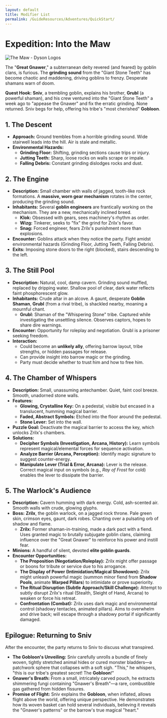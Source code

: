 ```yaml
---
layout: default
title: Modifier List
permalink: /GuideResources/Adventures/QuickStart/
---
```

# Expedition: Into the Maw
![The Maw - Dyson Logos](https://dysonlogos.blog/wp-content/uploads/2023/02/with-teeth.jpg)

The "**Great Gnawer**," a subterranean deity revered (and feared) by goblin clans, is furious. The **grinding sound** from the "Giant Stone Teeth" has become chaotic and maddening, driving goblins to frenzy. Desperate shamans warn of doom.

**Quest Hook:** **Sniv**, a trembling goblin, explains his brother, **Grubl** (a powerful shaman), and his crew ventured into the "Giant Stone Teeth" a week ago to "appease the Gnawer" and fix the erratic grinding. None returned. Sniv begs for help, offering his tribe's "most cherished" **Gobloon**.
## 1. The Descent

- **Approach:** Ground trembles from a horrible grinding sound. Wide stairwell leads into the hill. Air is stale and metallic.
- **Environmental Hazards:**
    - **Grinding Floor:** Shifting, grinding sections cause trips or injury.
    - **Jutting Teeth:** Sharp, loose rocks on walls scrape or impale.
    - **Falling Debris:** Constant grinding dislodges rocks and dust.

## 2. The Engine

- **Description:** Small chamber with walls of jagged, tooth-like rock formations. A **massive, worn gear mechanism** rotates in the center, producing the grinding sound.
- **Inhabitants:** Several **goblin engineers** are frantically working on the mechanism. They are a new, mechanically inclined breed.
    - **Klok:** Obsessed with gears, sees machinery's rhythm as order.
    - **Wizg:** Tinkerer, seeks to "fix" the grind for Zrilx's favor.
    - **Snag:** Forced engineer, fears Zrilx's punishment more than explosions.
- **Encounter:** Goblins attack when they notice the party. Fight amidst environmental hazards (Grinding Floor, Jutting Teeth, Falling Debris).
- **Exits:** Imposing stone doors to the right (blocked), stairs descending to the left.

## 3. The Still Pool

- **Description:** Natural, cool, damp cavern. Grinding sound muffled, replaced by dripping water. Shallow pool of clear, dark water reflects faint phosphorescent glow.
- **Inhabitants:** Crude altar in an alcove. A gaunt, desperate **Goblin Shaman**, **Grubl** (from a rival tribe), is shackled nearby, moaning a mournful chant.
    - **Grubl:** Shaman of the "Whispering Stone" tribe. Captured while investigating the unsettling silence. Observes captors, hopes to share dire warnings.
- **Encounter:** Opportunity for roleplay and negotiation. Grubl is a prisoner seeking freedom.
- **Interaction:**
    - Could become an **unlikely ally**, offering barrow layout, tribe strengths, or hidden passages for release.
    - Can provide insight into barrow magic or the grinding.
    - Party must decide whether to trust him and how to free him.

## 4. The Chamber of Whispers

- **Description:** Small, unassuming antechamber. Quiet, faint cool breeze. Smooth, unadorned stone walls.
- **Features:**
    - **Glowing, Crystalline Key:** On a pedestal, visible but encased in a translucent, humming magical barrier.
    - **Faded, Abstract Symbols:** Etched into the floor around the pedestal.
    - **Stone Lever:** Set into the wall.
- **Puzzle Goal:** Deactivate the magical barrier to access the key, which unlocks Zrilx's chambers.
- **Solutions:**
    - **Decipher Symbols (Investigation, Arcana, History):** Learn symbols represent magical/elemental forces for sequence activation.
    - **Analyze Barrier (Arcana, Perception):** Identify magic signature to suggest counter-energy.
    - **Manipulate Lever (Trial & Error, Arcana):** Lever is the release. Correct magical input on symbols (e.g., _Ray of Frost_ for cold) enables the lever to dissipate the barrier.

## 5. The Warlock's Audience

- **Description:** Cavern humming with dark energy. Cold, ash-scented air. Smooth walls with crude, glowing glyphs.
- **Boss:** **Zrilx**, the goblin warlock, on a jagged rock throne. Pale green skin, crimson eyes, gaunt, dark robes. Chanting over a pulsating orb of shadow and flame.
    - **Zrilx:** Former shaman-in-training, made a dark pact with a fiend. Uses granted magic to brutally subjugate goblin clans, claiming influence over the "Great Gnawer" to reinforce his power and instill fear.
- **Minions:** A handful of silent, devoted **elite goblin guards**.
- **Encounter Opportunities:**
    - **The Proposition (Negotiation/Roleplay):** Zrilx might offer passage or boons for tribute or service due to his arrogance.
    - **The Display of Power (Intimidation/Magical Showdown):** Zrilx might unleash powerful magic (summon minor fiend from **Shadow Pools**, animate **Warped Pillars**) to intimidate or prove superiority.
    - **The Ritual Disruption (Subtle Approach/Skill Challenge):** Attempt to subtly disrupt Zrilx's ritual (Stealth, Sleight of Hand, Arcana) to weaken or force his retreat.
    - **Confrontation (Combat):** Zrilx uses dark magic and environmental control (shadowy tentacles, animated pillars). Aims to overwhelm and drive back; will escape through a shadowy portal if significantly damaged.

## Epilogue: Returning to Sniv

After the encounter, the party returns to Sniv to discuss what transpired.

- **The Gobloon's Unveiling:** Sniv carefully unrolls a bundle of finely woven, tightly stretched animal hides or cured monster bladders—a patchwork sphere that collapses with a soft sigh. "This," he whispers, "this is our tribe's greatest secret! The **Gobloon**!"
- **Gnawer's Breath:** From a small, intricately carved pouch, he extracts shimmering fungi containing "Gnawer's Breath"—a rare, combustible gas gathered from hidden fissures.
- **Promise of Flight:** Sniv explains the **Gobloon**, when inflated, allows flight above the world, offering unique perspective. He demonstrates how its woven basket can hold several individuals, believing it reveals the "Gnawer's patterns" or the barrow's true magical "heart."